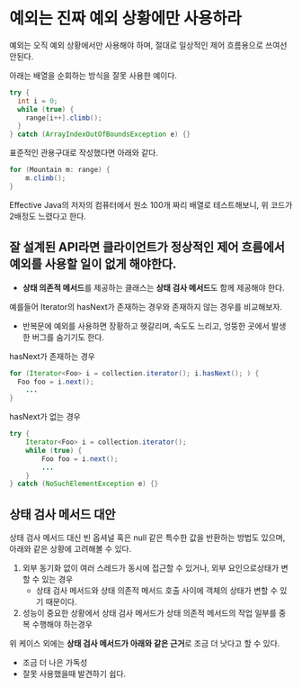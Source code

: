 # 예외는 진짜 예외 상황에만 사용하라

예외는 오직 예외 상황에서만 사용해야 하며, 절대로 일상적인 제어 흐름용으로 쓰여선 안된다.

아래는 배열을 순회하는 방식을 잘못 사용한 예이다.

```java
try {
  int i = 0;
  while (true) {
    range[i++].climb();
  }
} catch (ArrayIndexOutOfBoundsException e) {}
```



표준적인 관용구대로 작성했다면 아래와 같다.

```java
for (Mountain m: range) {
	m.climb();
}
```

Effective Java의 저자의 컴퓨터에서 원소 100개 짜리 배열로 테스트해보니, 위 코드가 2배정도 느렸다고 한다.



## 잘 설계된 API라면 클라이언트가 정상적인 제어 흐름에서 예외를 사용할 일이 없게 해야한다.

- **상태 의존적 메서드**를 제공하는 클래스는 **상태 검사 메서드**도 함께 제공해야 한다.



예를들어 Iterator의 hasNext가 존재하는 경우와 존재하지 않는 경우를 비교해보자.

- 반복문에 예외를 사용하면 장황하고 헷갈리며, 속도도 느리고, 엉뚱한 곳에서 발생한 버그를 숨기기도 한다.

hasNext가 존재하는 경우

```java
for (Iterator<Foo> i = collection.iterator(); i.hasNext(); ) {
  Foo foo = i.next();
	...
}
```



hasNext가 없는 경우

```java
try {
	Iterator<Foo> i = collection.iterator();
	while (true) {
		Foo foo = i.next();
		...
	}
} catch (NoSuchElementException e) {}
```





## 상태 검사 메서드 대안

상태 검사 메서드 대신 빈 옵셔널 혹은 null 같은 특수한 값을 반환하는 방법도 있으며, 아래와 같은 상황에 고려해볼 수 있다.

1. 외부 동기화 없이 여러 스레드가 동시에 접근할 수 있거나, 외부 요인으로상태가 변할 수 있는 경우
   - 상태 검사 메서드와 상태 의존적 메서드 호출 사이에 객체의 상태가 변할 수 있기 때문이다.
2. 성능이 중요한 상황에서 상태 검사 메서드가 상태 의존적 메서드의 작업 일부를 중복 수행해야 하는경우

위 케이스 외에는 **상태 검사 메서드가 아래와 같은 근거**로 조금 더 낫다고 할 수 있다.

- 조금 더 나은 가독성
- 잘못 사용했을때 발견하기 쉽다.

